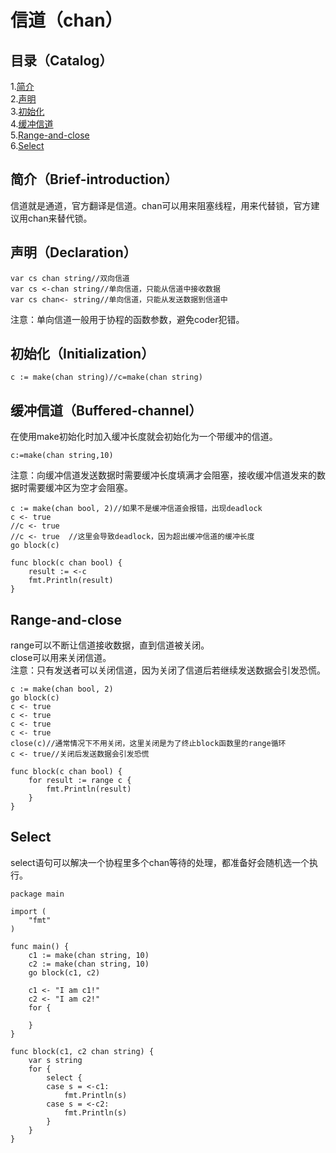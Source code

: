 # 信道（chan）
## 目录（Catalog）
1.[简介](#简介brief-introduction)</br>
2.[声明](#声明declaration)</br>
3.[初始化](#初始化initialization)</br>
4.[缓冲信道](#缓冲信道buffered-channel)</br>
5.[Range-and-close](#range-and-close)</br>
6.[Select](#select)</br>
## 简介（Brief-introduction）
信道就是通道，官方翻译是信道。chan可以用来阻塞线程，用来代替锁，官方建议用chan来替代锁。
## 声明（Declaration）
```
var cs chan string//双向信道
var cs <-chan string//单向信道，只能从信道中接收数据
var cs chan<- string//单向信道，只能从发送数据到信道中
```
注意：单向信道一般用于协程的函数参数，避免coder犯错。
## 初始化（Initialization）
```
c := make(chan string)//c=make(chan string)
```
## 缓冲信道（Buffered-channel）
在使用make初始化时加入缓冲长度就会初始化为一个带缓冲的信道。
```
c:=make(chan string,10)
```
注意：向缓冲信道发送数据时需要缓冲长度填满才会阻塞，接收缓冲信道发来的数据时需要缓冲区为空才会阻塞。
```
c := make(chan bool, 2)//如果不是缓冲信道会报错，出现deadlock
c <- true
//c <- true
//c <- true  //这里会导致deadlock，因为超出缓冲信道的缓冲长度
go block(c)

func block(c chan bool) {
	result := <-c
	fmt.Println(result)
}
```
## Range-and-close
range可以不断让信道接收数据，直到信道被关闭。</br>
close可以用来关闭信道。</br>
注意：只有发送者可以关闭信道，因为关闭了信道后若继续发送数据会引发恐慌。</br>
```
c := make(chan bool, 2)
go block(c)
c <- true
c <- true
c <- true
c <- true
close(c)//通常情况下不用关闭，这里关闭是为了终止block函数里的range循环
c <- true//关闭后发送数据会引发恐慌

func block(c chan bool) {
	for result := range c {
		fmt.Println(result)
	}
}
```
## Select
select语句可以解决一个协程里多个chan等待的处理，都准备好会随机选一个执行。
```
package main

import (
	"fmt"
)

func main() {
	c1 := make(chan string, 10)
	c2 := make(chan string, 10)
	go block(c1, c2)

	c1 <- "I am c1!"
	c2 <- "I am c2!"
	for {

	}
}

func block(c1, c2 chan string) {
	var s string
	for {
		select {
		case s = <-c1:
			fmt.Println(s)
		case s = <-c2:
			fmt.Println(s)
		}
	}
}

```
